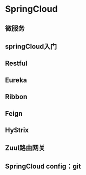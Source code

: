 # SpringCloud

## 微服务

## springCloud入门

## Restful

## Eureka

## Ribbon

## Feign

## HyStrix

## Zuul路由网关

## SpringCloud config：git

